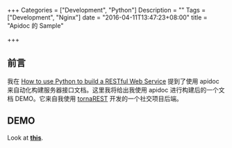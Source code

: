 +++
Categories = ["Development", "Python"]
Description = ""
Tags = ["Development", "Nginx"]
date = "2016-04-11T13:47:23+08:00"
title = "Apidoc 的 Sample"

+++

## 前言
我在 [How to use Python to build a RESTful Web Service](http://zhuanlan.zhihu.com/p/20488077?refer=kotandroid) 提到了使用 apidoc 来自动化构建服务器接口文档。这里我将给出我使用 apidoc 进行构建后的一个文档 DEMO。它来自我使用 [tornaREST](https://github.com/nekocode/tornaREST) 开发的一个社交项目后端。

## DEMO
Look at **[this](/doc/)**.

